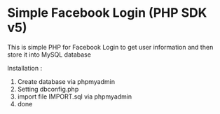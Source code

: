 # Simple Facebook Login (PHP SDK v5)
This is simple PHP for Facebook Login to get user information and then store it into MySQL database

Installation :
1. Create database via phpmyadmin
2. Setting dbconfig.php
3. import file IMPORT.sql via phpmyadmin
4. done
